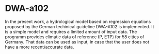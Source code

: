 # DWA-a102
In the present work, a hydrological model based on regression equations proposed by the German techinical guideline DWA-A102 is implemented. It is a simple model and requires a limited amount of input data. The programm provides climatic data of reference (P, ETP) for 58 cities of Germany. That data can be used as input, in case that the user does not have a more recent/accurate data.
